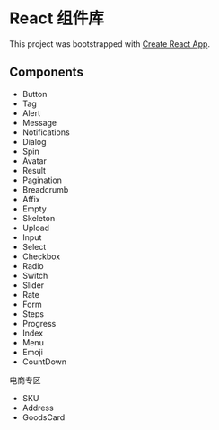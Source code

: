 # React 组件库

This project was bootstrapped with [Create React App](https://github.com/facebook/create-react-app).

## Components
- Button
- Tag
- Alert
- Message 
- Notifications
- Dialog
- Spin
- Avatar
- Result
- Pagination
- Breadcrumb
- Affix
- Empty
- Skeleton
- Upload
- Input
- Select
- Checkbox
- Radio
- Switch
- Slider
- Rate
- Form
- Steps
- Progress
- Index
- Menu
- Emoji
- CountDown


电商专区
- SKU
- Address
- GoodsCard
